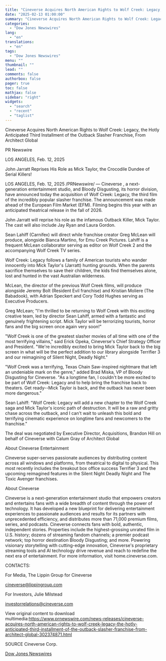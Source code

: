 ```yaml
---
title: "Cineverse Acquires North American Rights to Wolf Creek: Legacy, the Hotly Anticipated Third Installment of the Outback Slasher Franchise, From Architect Global"
date: "2025-02-13 01:00:00"
summary: "Cineverse Acquires North American Rights to Wolf Creek: Legacy, the Hotly Anticipated Third Installment of the Outback Slasher Franchise, From Architect GlobalPR NewswireLOS ANGELES, Feb. 12, 2025John Jarratt Reprises His Role as Mick Taylor, the Crocodile Dundee of Serial Killers!LOS ANGELES, Feb. 12, 2025 /PRNewswire/ — Cineverse , a next-generation..."
categories:
  - "Dow Jones Newswires"
lang:
  - "en"
translations:
  - "en"
tags:
  - "Dow Jones Newswires"
menu: ""
thumbnail: ""
lead: ""
comments: false
authorbox: false
pager: true
toc: false
mathjax: false
sidebar: "right"
widgets:
  - "search"
  - "recent"
  - "taglist"
---
```


Cineverse Acquires North American Rights to Wolf Creek: Legacy, the Hotly Anticipated Third Installment of the Outback Slasher Franchise, From Architect Global

PR Newswire

LOS ANGELES, Feb. 12, 2025

John Jarratt Reprises His Role as Mick Taylor, the Crocodile Dundee of Serial Killers!

LOS ANGELES, Feb. 12, 2025 /PRNewswire/ — Cineverse , a next-generation entertainment studio, and Bloody Disgusting, its horror division, have announced today the acquisition of Wolf Creek: Legacy, the third film of the incredibly popular slasher franchise. The announcement was made ahead of the European Film Market (EFM). Filming begins this year with an anticipated theatrical release in the fall of 2026.

John Jarratt will reprise his role as the infamous Outback Killer, Mick Taylor. The cast will also include Jay Ryan and Laura Gordon.

Sean Lahiff (Carnifex) will direct while franchise creator Greg McLean will produce, alongside Bianca Martino, for Emu Creek Pictures. Lahiff is a frequent McLean collaborator serving as editor on Wolf Creek 2 and the accompanying Wolf Creek TV series.

Wolf Creek: Legacy follows a family of American tourists who wander innocently into Mick Taylor's (Jarratt) hunting grounds. When the parents sacrifice themselves to save their children, the kids find themselves alone, lost and hunted in the vast Australian wilderness.

McLean, the director of the previous Wolf Creek films, will produce alongside Jeremy Bolt (Resident Evil franchise) and Kristian Moliere (The Babadook), with Adrian Speckert and Cory Todd Hughes serving as Executive Producers.

Greg McLean; "I'm thrilled to be returning to Wolf Creek with this exciting creative team, led by director Sean Lahiff, armed with a fantastic and genuinely frightening script. Mick Taylor will be terrorizing tourists, horror fans and the big screen once again very soon!"

"Wolf Creek is one of the greatest slasher movies of all time with one of the most terrifying villains," said Erick Opeka, Cineverse's Chief Strategy Officer and President. "We're incredibly excited to bring Mick Taylor back to the big screen in what will be the perfect addition to our library alongside Terrifier 3 and our reimagining of Silent Night, Deadly Night."

"Wolf Creek was a terrifying, Texas Chain Saw-inspired nightmare that left an undeniable mark on the genre," added Brad Miska, VP of Bloody Disgusting for Cineverse. "As a longtime fan, I couldn't be more excited to be part of Wolf Creek: Legacy and to help bring the franchise back to theaters. Get ready--Mick Taylor is back, and the outback has never been more dangerous."

Sean Lahiff: "Wolf Creek: Legacy will add a new chapter to the Wolf Creek saga and Mick Taylor's iconic path of destruction. It will be a raw and gritty chase across the outback, and I can't wait to unleash this bold and terrifying cinematic experience on longtime fans and newcomers to the franchise."

The deal was negotiated by Executive Director, Acquisitions, Brandon Hill on behalf of Cineverse with Calum Gray of Architect Global

About Cineverse Entertainment

Cineverse super-serves passionate audiences by distributing content across all windows and platforms, from theatrical to digital to physical. This most recently includes the breakout box office success Terrifier 3 and the upcoming reimagined features in the Silent Night Deadly Night and The Toxic Avenger franchises.

About Cineverse

Cineverse is a next-generation entertainment studio that empowers creators and entertains fans with a wide breadth of content through the power of technology. It has developed a new blueprint for delivering entertainment experiences to passionate audiences and results for its partners with unprecedented efficiency, and distributes more than 71,000 premium films, series, and podcasts. Cineverse connects fans with bold, authentic, independent stories. Properties include the highest-grossing unrated film in U.S. history; dozens of streaming fandom channels; a premier podcast network; top horror destination Bloody Disgusting; and more. Powering visionary storytelling with cutting-edge innovation, Cineverse's proprietary streaming tools and AI technology drive revenue and reach to redefine the next era of entertainment. For more information, visit home.cineverse.com.

CONTACTS:

For Media, The Lippin Group for Cineverse

cineverse@lippingroup.com

For Investors, Julie Milstead

investorrelations@cineverse.com

View original content to download multimedia:https://www.prnewswire.com/news-releases/cineverse-acquires-north-american-rights-to-wolf-creek-legacy-the-hotly-anticipated-third-installment-of-the-outback-slasher-franchise-from-architect-global-302374871.html

SOURCE Cineverse Corp.

[Dow Jones Newswires](https://www.tradingview.com/news/DJN_DN20250212010460:0/)
